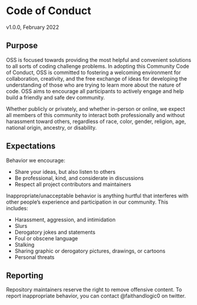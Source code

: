 # Code of Conduct

v1.0.0, February 2022

## Purpose

OSS is focused towards providing the most helpful and convenient solutions to all sorts of coding challenge problems. In adopting this Community Code of Conduct, OSS is committed to fostering a welcoming environment for collaboration, creativity, and the free exchange of ideas for developing the understanding of those who are trying to learn more about the nature of code. OSS aims to encourage all participants to actively engage and help build a friendly and safe dev community.

Whether publicly or privately, and whether in-person or online, we expect all members of this community to interact both professionally and without harassment toward others, regardless of race, color, gender, religion, age, national origin, ancestry, or disability.

## Expectations

Behavior we encourage:

- Share your ideas, but also listen to others
- Be professional, kind, and considerate in discussions
- Respect all project contributors and maintainers

Inappropriate/unacceptable behavior is anything hurtful that interferes with other people’s experience and participation in our community. This includes:

- Harassment, aggression, and intimidation
- Slurs
- Derogatory jokes and statements
- Foul or obscene language
- Stalking
- Sharing graphic or derogatory pictures, drawings, or cartoons
- Personal threats

## Reporting

Repository maintainers reserve the right to remove offensive content. To report inappropriate behavior, you can contact @faithandlogic0 on twitter.
